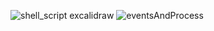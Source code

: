 ![shell_script excalidraw](https://github.com/user-attachments/assets/13f65f2a-d617-48f5-a5ce-22b9c947655d)
![eventsAndProcess](https://github.com/user-attachments/assets/0e4d6746-c3f1-4312-b754-96efc9d1f2c2)
